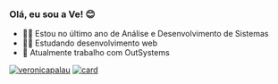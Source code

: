 ### Olá, eu sou a Ve! 😊

- 👩‍🎓 Estou no último ano de Análise e Desenvolvimento de Sistemas
- 👩‍💻 Estudando desenvolvimento web
- 🚀 Atualmente trabalho com OutSystems 

[![veronicapalau](https://github-readme-stats.vercel.app/api/top-langs/?username=veronicapalau&hide=html&layout=compact=true&theme=onedark)](https://github.com/anuraghazra/github-readme-stats)
[![card](https://github-readme-stats.vercel.app/api?username=veronicapalau&theme=onedark&show_icons=true)](https://github.com/anuraghazra/github-readme-stats)
